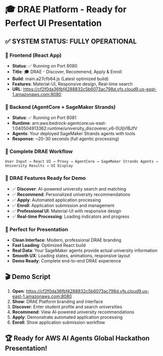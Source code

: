 # 🎓 DRAE Platform - Ready for Perfect UI Presentation

## ✅ **SYSTEM STATUS: FULLY OPERATIONAL**

### 🚀 **Frontend (React App)**
- **Status**: ✅ Running on Port 8080
- **Title**: 🎓 DRAE - Discover, Recommend, Apply & Enroll
- **Build**: main.a27cfb64.js (Latest optimized build)
- **Features**: Material-UI, Responsive design, Real-time search
- **URL**: https://cf2f0da36fbf4288832c5b6073ac798d.vfs.cloud9.us-east-1.amazonaws.com:8080

### 🤖 **Backend (AgentCore + SageMaker Strands)**
- **Status**: ✅ Running on Port 8081
- **Runtime**: arn:aws:bedrock-agentcore:us-east-1:040504913362:runtime/university_discoverer_v6-0UljVlBJfV
- **Agents**: Your deployed SageMaker Strands agents with tools
- **Response**: ~20-30 seconds (full agentic processing)

### 🔄 **Complete DRAE Workflow**
```
User Input → React UI → Proxy → AgentCore → SageMaker Strands Agents → University Results → UI Display
```

### 🎯 **DRAE Features Ready for Demo**
- ✅ **Discover**: AI-powered university search and matching
- ✅ **Recommend**: Personalized university recommendations
- ✅ **Apply**: Automated application processing
- ✅ **Enroll**: Application submission and management
- ✅ **Professional UI**: Material-UI with responsive design
- ✅ **Real-time Processing**: Loading indicators and progress

### 📱 **Perfect for Presentation**
- **Clean Interface**: Modern, professional DRAE branding
- **Fast Loading**: Optimized React build
- **Real Data**: Your SageMaker agents provide actual university information
- **Smooth UX**: Loading states, animations, responsive layout
- **Demo Ready**: Complete end-to-end DRAE experience

## 🎬 **Demo Script**
1. **Open**: https://cf2f0da36fbf4288832c5b6073ac798d.vfs.cloud9.us-east-1.amazonaws.com:8080
2. **Show**: DRAE Platform branding and interface
3. **Discover**: Enter student profile and search universities
4. **Recommend**: View AI-powered university recommendations
5. **Apply**: Demonstrate automated application processing
6. **Enroll**: Show application submission workflow

## 🏆 **Ready for AWS AI Agents Global Hackathon Presentation!**
